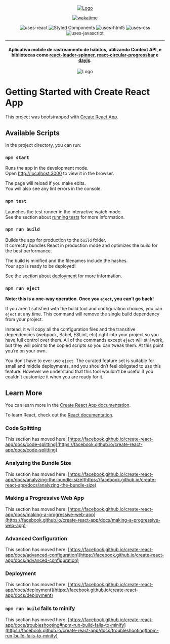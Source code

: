<div align="center"> 
  
  <a href="" target="_blank">
    <img src="https://github.com/jeffebido/trackit/blob/main/src/img/logo.png" alt="Logo">
  </a>
  
[![wakatime](https://wakatime.com/badge/user/578c8c26-46da-4b46-a315-3eb46eecfb5a/project/a1e9140f-ed5b-4df5-96d3-d2b56f859789.svg)](https://wakatime.com/badge/user/578c8c26-46da-4b46-a315-3eb46eecfb5a/project/a1e9140f-ed5b-4df5-96d3-d2b56f859789)
  
</div>

<div align="center">

![uses-react](https://img.shields.io/badge/REACT-20232A?style=for-the-badge&logo=react&logoColor=61DAFB)
![Styled Components](https://img.shields.io/badge/styled--components-DB7093?style=for-the-badge&logo=styled-components&logoColor=white)
![uses-html5](https://img.shields.io/badge/HTML5-E34F26?style=for-the-badge&logo=html5&logoColor=white)
![uses-css](https://img.shields.io/badge/CSS3-1572B6?style=for-the-badge&logo=css3&logoColor=white)
![uses-javascript](https://img.shields.io/badge/JavaScript-F7DF1E?style=for-the-badge&logo=javascript&logoColor=black)
  
 </div>
 
  ---
  
 <h4 align="center">
     Aplicativo mobile de rastreamento de hábitos, utilizando Context API, e bibliotecas como <a href="https://www.npmjs.com/package/react-loader-spinner" target="_blank">react-loader-spinner</a>, <a href="https://www.npmjs.com/package/react-circular-progressbar" target="_blank">react-circular-progressbar</a> e <a href="https://day.js.org/" target="_blank">dayjs</a>.
 </h4>
  
<div align="center">
    <img src="https://github.com/jeffebido/trackit/blob/main/src/img/trackit.gif" alt="Logo">
</div>
 
# Getting Started with Create React App

This project was bootstrapped with [Create React App](https://github.com/facebook/create-react-app).

## Available Scripts

In the project directory, you can run:

### `npm start`

Runs the app in the development mode.\
Open [http://localhost:3000](http://localhost:3000) to view it in the browser.

The page will reload if you make edits.\
You will also see any lint errors in the console.

### `npm test`

Launches the test runner in the interactive watch mode.\
See the section about [running tests](https://facebook.github.io/create-react-app/docs/running-tests) for more information.

### `npm run build`

Builds the app for production to the `build` folder.\
It correctly bundles React in production mode and optimizes the build for the best performance.

The build is minified and the filenames include the hashes.\
Your app is ready to be deployed!

See the section about [deployment](https://facebook.github.io/create-react-app/docs/deployment) for more information.

### `npm run eject`

**Note: this is a one-way operation. Once you `eject`, you can’t go back!**

If you aren’t satisfied with the build tool and configuration choices, you can `eject` at any time. This command will remove the single build dependency from your project.

Instead, it will copy all the configuration files and the transitive dependencies (webpack, Babel, ESLint, etc) right into your project so you have full control over them. All of the commands except `eject` will still work, but they will point to the copied scripts so you can tweak them. At this point you’re on your own.

You don’t have to ever use `eject`. The curated feature set is suitable for small and middle deployments, and you shouldn’t feel obligated to use this feature. However we understand that this tool wouldn’t be useful if you couldn’t customize it when you are ready for it.

## Learn More

You can learn more in the [Create React App documentation](https://facebook.github.io/create-react-app/docs/getting-started).

To learn React, check out the [React documentation](https://reactjs.org/).

### Code Splitting

This section has moved here: [https://facebook.github.io/create-react-app/docs/code-splitting](https://facebook.github.io/create-react-app/docs/code-splitting)

### Analyzing the Bundle Size

This section has moved here: [https://facebook.github.io/create-react-app/docs/analyzing-the-bundle-size](https://facebook.github.io/create-react-app/docs/analyzing-the-bundle-size)

### Making a Progressive Web App

This section has moved here: [https://facebook.github.io/create-react-app/docs/making-a-progressive-web-app](https://facebook.github.io/create-react-app/docs/making-a-progressive-web-app)

### Advanced Configuration

This section has moved here: [https://facebook.github.io/create-react-app/docs/advanced-configuration](https://facebook.github.io/create-react-app/docs/advanced-configuration)

### Deployment

This section has moved here: [https://facebook.github.io/create-react-app/docs/deployment](https://facebook.github.io/create-react-app/docs/deployment)

### `npm run build` fails to minify

This section has moved here: [https://facebook.github.io/create-react-app/docs/troubleshooting#npm-run-build-fails-to-minify](https://facebook.github.io/create-react-app/docs/troubleshooting#npm-run-build-fails-to-minify)

